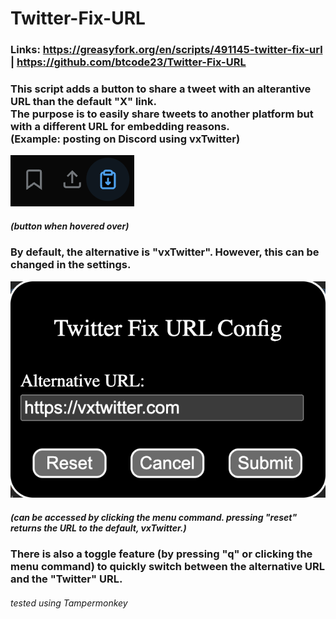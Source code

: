 # Twitter-Fix-URL
### Links: https://greasyfork.org/en/scripts/491145-twitter-fix-url | https://github.com/btcode23/Twitter-Fix-URL</br>

### This script adds a button to share a tweet with an alterantive URL than the default "X" link.</br>The purpose is to easily share tweets to another platform but with a different URL for embedding reasons.</br>(Example: posting on Discord using vxTwitter)
![alt text](https://raw.githubusercontent.com/btcode23/Twitter-Fix-URL/main/button-screenshot.png)
##### (button when hovered over)
### By default, the alternative is "vxTwitter". However, this can be changed in the settings.
![alt text](https://raw.githubusercontent.com/btcode23/Twitter-Fix-URL/main/config-screenshot.png)
##### (can be accessed by clicking the menu command. pressing "reset" returns the URL to the default, vxTwitter.)
### There is also a toggle feature (by pressing "q" or clicking the menu command) to quickly switch between the alternative URL and the "Twitter" URL.
###### tested using Tampermonkey

